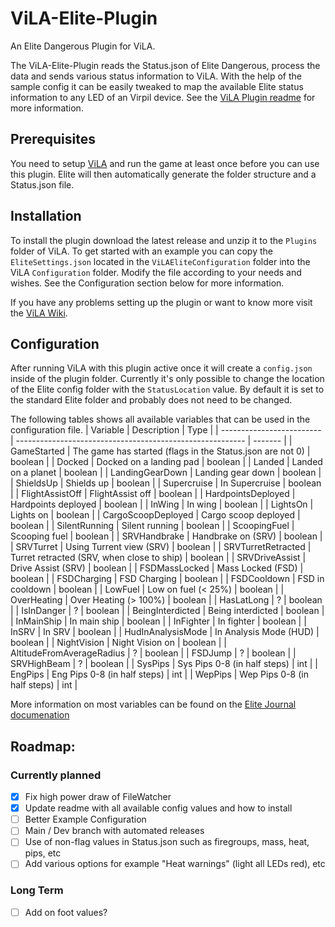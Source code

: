 # ViLA-Elite-Plugin
An Elite Dangerous Plugin for ViLA.

The ViLA-Elite-Plugin reads the Status.json of Elite Dangerous, process the data and sends various status information to ViLA. With the help of the sample config it can be easily tweaked to map the available Elite status information to any LED of an Virpil device. See the [ViLA Plugin readme](https://github.com/charliefoxtwo/ViLA) for more information.

## Prerequisites

You need to setup [ViLA](https://github.com/charliefoxtwo/ViLA) and run the game at least once before you can use this plugin. Elite will then automatically generate the folder structure and a Status.json file.

## Installation

To install the plugin download the latest release and unzip it to the `Plugins` folder of ViLA. To get started with an example you can copy the `EliteSettings.json` located in the `ViLAEliteConfiguration` folder into the ViLA `Configuration` folder. Modify the file according to your needs and wishes. See the Configuration section below for more information.

If you have any problems setting up the plugin or want to know more visit the [ViLA Wiki](https://github.com/charliefoxtwo/ViLA/wiki/Plugins).

## Configuration

After running ViLA with this plugin active once it will create a `config.json` inside of the plugin folder. Currently it's only possible to change the location of the Elite config folder with the `StatusLocation` value. By default it is set to the standard Elite folder and probably does not need to be changed.

The following tables shows all available variables that can be used in the configuration file.
| Variable                  | Description                                               | Type    |
| ------------------------- | --------------------------------------------------------- | ------- |
| GameStarted               | The game has started (flags in the Status.json are not 0) | boolean |
| Docked                    | Docked on a landing pad                                   | boolean |
| Landed                    | Landed on a planet                                        | boolean |
| LandingGearDown           | Landing gear down                                         | boolean |
| ShieldsUp                 | Shields up                                                | boolean |
| Supercruise               | In  Supercruise                                           | boolean |
| FlightAssistOff           | FlightAssist off                                          | boolean |
| HardpointsDeployed        | Hardpoints deployed                                       | boolean |
| InWing                    | In wing                                                   | boolean |
| LightsOn                  | Lights on                                                 | boolean |
| CargoScoopDeployed        | Cargo scoop deployed                                      | boolean |
| SilentRunning             | Silent running                                            | boolean |
| ScoopingFuel              | Scooping fuel                                             | boolean |
| SRVHandbrake              | Handbrake on (SRV)                                        | boolean |
| SRVTurret                 | Using Turrent view (SRV)                                  | boolean |
| SRVTurretRetracted        | Turret retracted (SRV, when close to ship)                | boolean |
| SRVDriveAssist            | Drive Assist (SRV)                                        | boolean |
| FSDMassLocked             | Mass Locked (FSD)                                         | boolean |
| FSDCharging               | FSD Charging                                              | boolean |
| FSDCooldown               | FSD in cooldown                                           | boolean |
| LowFuel                   | Low on fuel (< 25%)                                       | boolean |
| OverHeating               | Over Heating (> 100%)                                     | boolean |
| HasLatLong                | ?                                                         | boolean |
| IsInDanger                | ?                                                         | boolean |
| BeingInterdicted          | Being interdicted                                         | boolean |
| InMainShip                | In main ship                                              | boolean |
| InFighter                 | In fighter                                                | boolean |
| InSRV                     | In SRV                                                    | boolean |
| HudInAnalysisMode         | In Analysis Mode (HUD)                                    | boolean |
| NightVision               | Night Vision on                                           | boolean |
| AltitudeFromAverageRadius | ?                                                         | boolean |
| FSDJump                   | ?                                                         | boolean |
| SRVHighBeam               | ?                                                         | boolean |
| SysPips                   | Sys Pips 0-8 (in half steps)                              | int     |
| EngPips                   | Eng Pips 0-8 (in half steps)                              | int     |
| WepPips                   | Wep Pips 0-8 (in half steps)                              | int     |

More information on most variables can be found on the [Elite Journal documenation](https://elite-journal.readthedocs.io/en/latest/Status%20File/#status-file)

## Roadmap:

### Currently planned

- [x] Fix high power draw of FileWatcher
- [x] Update readme with all available config values and how to install
- [ ] Better Example Configuration
- [ ] Main / Dev branch with automated releases
- [ ] Use of non-flag values in Status.json such as firegroups, mass, heat, pips, etc
- [ ] Add various options for example "Heat warnings" (light all LEDs red), etc

### Long Term

- [ ] Add on foot values?
